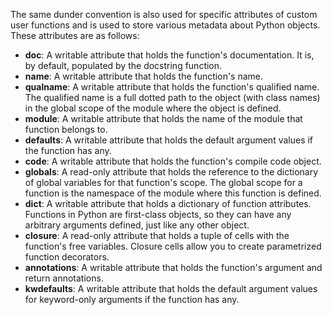 

The same dunder convention is also used for specific attributes of custom user functions and is used to store various metadata about Python objects. These attributes are as follows:

- __doc__: A writable attribute that holds the function's documentation. It is, by default, populated by the docstring function.
- __name__: A writable attribute that holds the function's name.
- __qualname__: A writable attribute that holds the function's qualified name. The qualified name is a full dotted path to the object (with class names) in the global scope of the module where the object is defined.
- __module__: A writable attribute that holds the name of the module that function belongs to.
- __defaults__: A writable attribute that holds the default argument values if the function has any.
- __code__: A writable attribute that holds the function's compile code object.
- __globals__: A read-only attribute that holds the reference to the dictionary of global variables for that function's scope. The global scope for a function is the namespace of the module where this function is defined.
- __dict__: A writable attribute that holds a dictionary of function attributes. Functions in Python are first-class objects, so they can have any arbitrary arguments defined, just like any other object.
- __closure__: A read-only attribute that holds a tuple of cells with the function's free variables. Closure cells allow you to create parametrized function decorators.
- __annotations__: A writable attribute that holds the function's argument and return annotations.
- __kwdefaults__: A writable attribute that holds the default argument values for keyword-only arguments if the function has any.
